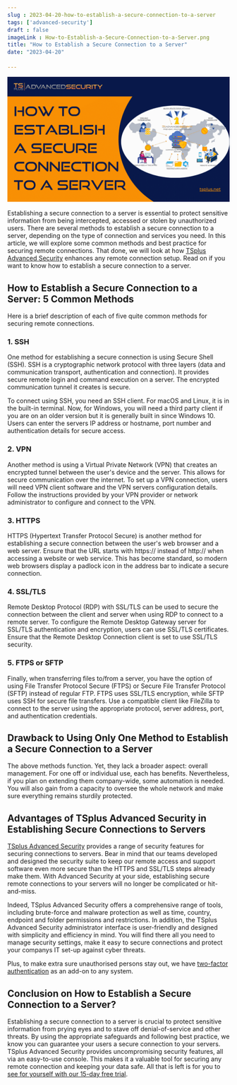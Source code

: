 ```yaml
---
slug : 2023-04-20-how-to-establish-a-secure-connection-to-a-server
tags: ['advanced-security']
draft : false 
imageLink : How-to-Establish-a-Secure-Connection-to-a-Server.png
title: "How to Establish a Secure Connection to a Server"
date: "2023-04-20"

---
```


[![Title of article "How to Establish a Secure Connection to a Server", TSplus logo and link, illustrated by an image of a variety of cyber-threats surrounding a stack of servers.](./images/How-to-Establish-a-Secure-Connection-to-a-Server.png)](https://tsplus.net/remote-work/)

Establishing a secure connection to a server is essential to protect sensitive information from being intercepted, accessed or stolen by unauthorized users. There are several methods to establish a secure connection to a server, depending on the type of connection and services you need. In this article, we will explore some common methods and best practice for securing remote connections. That done, we will look at how [TSplus Advanced Security](https://tsplus.net/advanced-security/) enhances any remote connection setup. Read on if you want to know how to establish a secure connection to a server.

## How to Establish a Secure Connection to a Server: 5 Common Methods

Here is a brief description of each of five quite common methods for securing remote connections.

### 1\. SSH

One method for establishing a secure connection is using Secure Shell (SSH). SSH is a cryptographic network protocol with three layers (data and communication transport, authentication and connection). It provides secure remote login and command execution on a server. The encrypted communication tunnel it creates is secure.

To connect using SSH, you need an SSH client. For macOS and Linux, it is in the built-in terminal. Now, for Windows, you will need a third party client if you are on an older version but it is generally built in since Windows 10. Users can enter the servers IP address or hostname, port number and authentication details for secure access.

### 2\. VPN

Another method is using a Virtual Private Network (VPN) that creates an encrypted tunnel between the user's device and the server. This allows for secure communication over the internet. To set up a VPN connection, users will need VPN client software and the VPN servers configuration details. Follow the instructions provided by your VPN provider or network administrator to configure and connect to the VPN.

### 3\. HTTPS

HTTPS (Hypertext Transfer Protocol Secure) is another method for establishing a secure connection between the user's web browser and a web server. Ensure that the URL starts with https:// instead of http:// when accessing a website or web service. This has become standard, so modern web browsers display a padlock icon in the address bar to indicate a secure connection.

### 4\. SSL/TLS

Remote Desktop Protocol (RDP) with SSL/TLS can be used to secure the connection between the client and server when using RDP to connect to a remote server. To configure the Remote Desktop Gateway server for SSL/TLS authentication and encryption, users can use SSL/TLS certificates. Ensure that the Remote Desktop Connection client is set to use SSL/TLS security.

### 5\. FTPS or SFTP

Finally, when transferring files to/from a server, you have the option of using File Transfer Protocol Secure (FTPS) or Secure File Transfer Protocol (SFTP) instead of regular FTP. FTPS uses SSL/TLS encryption, while SFTP uses SSH for secure file transfers. Use a compatible client like FileZilla to connect to the server using the appropriate protocol, server address, port, and authentication credentials.

## Drawback to Using Only One Method to Establish a Secure Connection to a Server

The above methods function. Yet, they lack a broader aspect: overall management. For one off or individual use, each has benefits. Nevertheless, if you plan on extending them company-wide, some automation is needed. You will also gain from a capacity to oversee the whole network and make sure everything remains sturdily protected.

## Advantages of TSplus Advanced Security in Establishing Secure Connections to Servers

[TSplus Advanced Security](https://tsplus.net/advanced-security/) provides a range of security features for securing connections to servers. Bear in mind that our teams developed and designed the security suite to keep our remote access and support software even more secure than the HTTPS and SSL/TLS steps already make them. With Advanced Security at your side, establishing secure remote connections to your servers will no longer be complicated or hit-and-miss.

Indeed, TSplus Advanced Security offers a comprehensive range of tools, including brute-force and malware protection as well as time, country, endpoint and folder permissions and restrictions. In addition, the TSplus Advanced Security administrator interface is user-friendly and designed with simplicity and efficiency in mind. You will find there all you need to manage security settings, make it easy to secure connections and protect your companys IT set-up against cyber threats.

Plus, to make extra sure unauthorised persons stay out, we have [two-factor authentication](https://tsplus.net/two-factor-authentication/) as an add-on to any system.

## Conclusion on How to Establish a Secure Connection to a Server?

Establishing a secure connection to a server is crucial to protect sensitive information from prying eyes and to stave off denial-of-service and other threats. By using the appropriate safeguards and following best practice, we know you can guarantee your users a secure connection to your servers. TSplus Advanced Security provides uncompromising security features, all via an easy-to-use console. This makes it a valuable tool for securing any remote connection and keeping your data safe. All that is left is for you to [see for yourself with our 15-day free trial](https://tsplus.net/advanced-security/).
